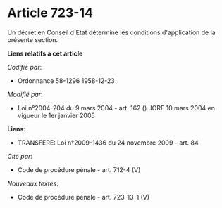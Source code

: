 # Article 723-14

Un décret en Conseil d'Etat détermine les conditions d'application de la présente section.

**Liens relatifs à cet article**

_Codifié par_:

  - Ordonnance 58-1296 1958-12-23

_Modifié par_:

  - Loi n°2004-204 du 9 mars 2004 - art. 162 () JORF 10 mars 2004 en vigueur le 1er janvier 2005

**Liens**:

  - TRANSFERE: Loi n°2009-1436 du 24 novembre 2009 - art. 84

_Cité par_:

  - Code de procédure pénale - art. 712-4 (V)

_Nouveaux textes_:

  - Code de procédure pénale - art. 723-13-1 (V)
